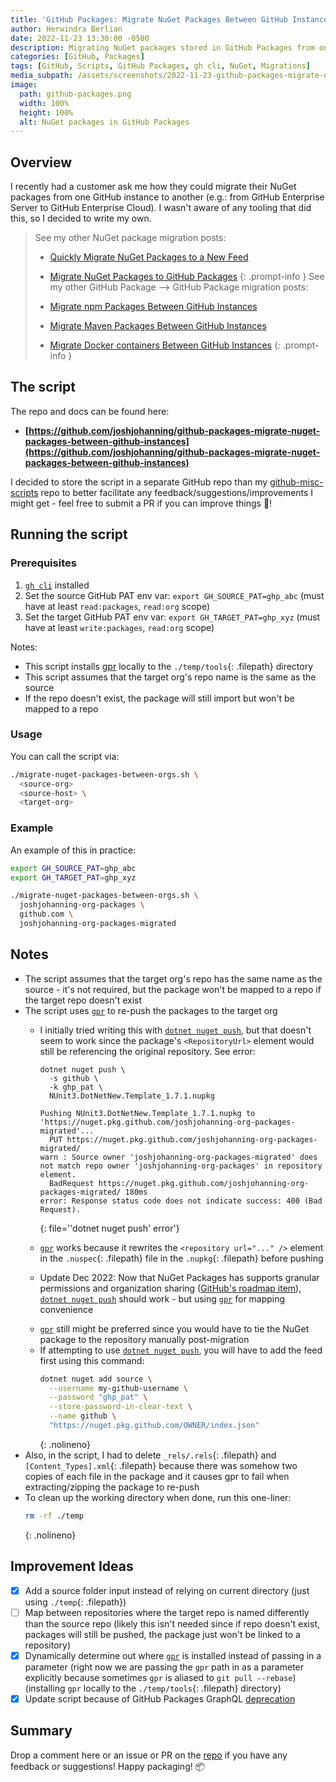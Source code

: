 ```yaml
---
title: 'GitHub Packages: Migrate NuGet Packages Between GitHub Instances'
author: Herwindra Berlian
date: 2022-11-23 13:30:00 -0500
description: Migrating NuGet packages stored in GitHub Packages from one instance to another
categories: [GitHub, Packages]
tags: [GitHub, Scripts, GitHub Packages, gh cli, NuGet, Migrations]
media_subpath: /assets/screenshots/2022-11-23-github-packages-migrate-nuget-packages
image:
  path: github-packages.png
  width: 100%
  height: 100%
  alt: NuGet packages in GitHub Packages
---
```


## Overview

I recently had a customer ask me how they could migrate their NuGet packages from one GitHub instance to another (e.g.: from GitHub Enterprise Server to GitHub Enterprise Cloud). I wasn't aware of any tooling that did this, so I decided to write my own.

> See my other NuGet package migration posts:
>
> - [Quickly Migrate NuGet Packages to a New Feed](/posts/nuget-pusher-script/)
> - [Migrate NuGet Packages to GitHub Packages](/posts/github-packages-migrate-nuget-packages-to-github-packages/)
{: .prompt-info }
> See my other GitHub Package --> GitHub Package migration posts:
>
> - [Migrate npm Packages Between GitHub Instances](/posts/github-packages-migrate-npm-packages/)
> - [Migrate Maven Packages Between GitHub Instances](/posts/github-packages-migrate-maven-packages/)
> - [Migrate Docker containers Between GitHub Instances](/posts/github-packages-migrate-docker-containers/)
{: .prompt-info }

## The script

The repo and docs can be found here:

- **[https://github.com/joshjohanning/github-packages-migrate-nuget-packages-between-github-instances](https://github.com/joshjohanning/github-packages-migrate-nuget-packages-between-github-instances)**

I decided to store the script in a separate GitHub repo than my [github-misc-scripts](/posts/github-misc-scripts/) repo to better facilitate any feedback/suggestions/improvements I might get - feel free to submit a PR if you can improve things 🚀!

## Running the script

### Prerequisites

1. [`gh cli`](https://cli.github.com) installed
2. Set the source GitHub PAT env var: `export GH_SOURCE_PAT=ghp_abc` (must have at least `read:packages`, `read:org` scope)
3. Set the target GitHub PAT env var: `export GH_TARGET_PAT=ghp_xyz` (must have at least `write:packages`, `read:org` scope)

Notes:

- This script installs [gpr](https://github.com/jcansdale/gpr) locally to the `./temp/tools`{: .filepath} directory
- This script assumes that the target org's repo name is the same as the source
- If the repo doesn't exist, the package will still import but won't be mapped to a repo

### Usage

You can call the script via:

```bash
./migrate-nuget-packages-between-orgs.sh \
  <source-org> 
  <source-host> \
  <target-org>
```

### Example

An example of this in practice:

```bash
export GH_SOURCE_PAT=ghp_abc
export GH_TARGET_PAT=ghp_xyz

./migrate-nuget-packages-between-orgs.sh \
  joshjohanning-org-packages \
  github.com \
  joshjohanning-org-packages-migrated
```

## Notes

- The script assumes that the target org's repo has the same name as the source - it's not required, but the package won't be mapped to a repo if the target repo doesn't exist
- The script uses [`gpr`](https://github.com/jcansdale/gpr) to re-push the packages to the target org
  + I initially tried writing this with [`dotnet nuget push`](https://learn.microsoft.com/en-us/dotnet/core/tools/dotnet-nuget-push), but that doesn't seem to work since the package's `<RepositoryUrl>` element would still be referencing the original repository. See error:

    ```
    dotnet nuget push \
      -s github \
      -k ghp_pat \
      NUnit3.DotNetNew.Template_1.7.1.nupkg

    Pushing NUnit3.DotNetNew.Template_1.7.1.nupkg to 'https://nuget.pkg.github.com/joshjohanning-org-packages-migrated'...
      PUT https://nuget.pkg.github.com/joshjohanning-org-packages-migrated/
    warn : Source owner 'joshjohanning-org-packages-migrated' does not match repo owner 'joshjohanning-org-packages' in repository element.
      BadRequest https://nuget.pkg.github.com/joshjohanning-org-packages-migrated/ 180ms
    error: Response status code does not indicate success: 400 (Bad Request).
    ```
    {: file='\'dotnet nuget push\' error'}

  + [`gpr`](https://github.com/jcansdale/gpr) works because it rewrites the `<repository url="..." />` element in the `.nuspec`{: .filepath} file in the `.nupkg`{: .filepath} before pushing
  +  Update Dec 2022: Now that NuGet Packages has supports granular permissions and organization sharing ([GitHub's roadmap item](https://github.com/github/roadmap/issues/589)), [`dotnet nuget push`](https://learn.microsoft.com/en-us/dotnet/core/tools/dotnet-nuget-push) should work - but using [`gpr`](https://github.com/jcansdale/gpr) for mapping convenience
    - [`gpr`](https://github.com/jcansdale/gpr) still might be preferred since you would have to tie the NuGet package to the repository manually post-migration
    - If attempting to use [`dotnet nuget push`](https://learn.microsoft.com/en-us/dotnet/core/tools/dotnet-nuget-push), you will have to add the feed first using this command:
      ```bash
      dotnet nuget add source \
        --username my-github-username \
        --password "ghp_pat" \
        --store-password-in-clear-text \
        --name github \
        "https://nuget.pkg.github.com/OWNER/index.json"
      ```
      {: .nolineno}
- Also, in the script, I had to delete `_rels/.rels`{: .filepath} and `[Content_Types].xml`{: .filepath} because there was somehow two copies of each file in the package and it causes gpr to fail when extracting/zipping the package to re-push
- To clean up the working directory when done, run this one-liner: 
  ```bash
  rm -rf ./temp
  ```
  {: .nolineno}

## Improvement Ideas

* [x] Add a source folder input instead of relying on current directory (just using `./temp`{: .filepath})
* [ ] Map between repositories where the target repo is named differently than the source repo (likely this isn't needed since if repo doesn't exist, packages will still be pushed, the package just won't be linked to a repository)
* [x] Dynamically determine out where [`gpr`](https://github.com/jcansdale/gpr) is installed instead of passing in a parameter (right now we are passing the `gpr` path in as a parameter explicitly because sometimes `gpr` is aliased to `git pull --rebase`) (installing `gpr` locally to the `./temp/tools`{: .filepath} directory)
* [x] Update script because of GitHub Packages GraphQL [deprecation](https://github.blog/changelog/2022-08-18-deprecation-notice-graphql-for-packages/)

## Summary

Drop a comment here or an issue or PR on the [repo](https://github.com/joshjohanning/github-packages-migrate-nuget-packages-between-github-instances) if you have any feedback or suggestions! Happy packaging! 📦
